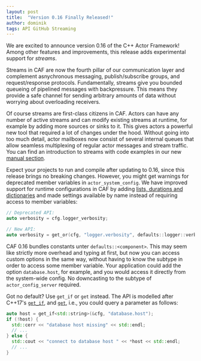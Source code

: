 ```yaml
---
layout: post
title:  "Version 0.16 Finally Released!"
author: dominik
tags: API GitHub Streaming
---
```


We are excited to announce version 0.16 of the C++ Actor Framework! Among other
features and improvements, this release adds experimental support for
*streams*.

Streams in CAF are now the fourth pillar of our communication layer and
complement asnychronous messaging, publish/subscribe groups, and
request/response protocols. Fundamentally, streams give you bounded queueing of
pipelined messages with backpressure. This means they provide a safe channel
for sending arbitrary amounts of data without worrying about overloading
receivers.

Of course streams are first-class citizens in CAF. Actors can have any number
of active streams and can modify existing streams at runtime, for example by
adding more sources or sinks to it. This gives actors a powerful new tool that
required a lot of changes under the hood. Without going into too much detail,
actor mailboxes now consist of several internal queues that allow seamless
multiplexing of regular actor messages and stream traffic. You can find an
introduction to streams with code examples in our new
[manual section](https://actor-framework.readthedocs.io/en/latest/Streaming.html).

Expect your projects to run and compile after updating to 0.16, since this
release brings no breaking changes. However, you might get warnings for
deprecated member variables in `actor_system_config`. We have improved support
for runtime configurations in CAF by adding
[lists, durations and dictionaries](https://github.com/actor-framework/evolution/blob/master/proposals/0002-lists-durations-and-dictionaries-in-configs.md)
and made settings available by name instead of requiring access to member
variables:

```c++
// Deprecated API:
auto verbosity = cfg.logger_verbosity;

// New API:
auto verbosity = get_or(cfg, "logger.verbosity", defaults::logger::verbosity);
```

CAF 0.16 bundles constants unter `defaults::<component>`. This may seem like
strictly more overhead and typing at first, but now you can access custom
options in the same way, without having to know the subtype in order to access
some member variable. Your application could add the option `database.host`,
for example, and you would access it directly from the system-wide config. No
downcasting to the subtype of `actor_config_server` required.

Got no default? Use `get_if` or `get` instead. The API is modelled after
C++17's [`get_if`](https://en.cppreference.com/w/cpp/utility/variant/get_if),
and [`get`](https://en.cppreference.com/w/cpp/utility/variant/get), i.e., you
could query a parameter as follows:

```c++
auto host = get_if<std::string>(&cfg, "database.host");
if (!host) {
  std::cerr << "database host missing" << std::endl;
  // ...
} else {
  std::cout << "connect to database host " << *host << std::endl;
  // ...
}
```
